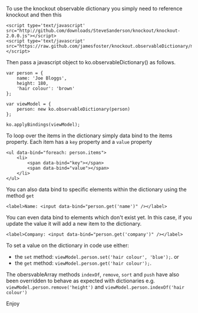 To use the knockout observable dictionary you simply need to reference knockout and then this

    <script type='text/javascript' src="http://github.com/downloads/SteveSanderson/knockout/knockout-2.0.0.js"></script>
    <script type='text/javascript' src="https://raw.github.com/jamesfoster/knockout.observableDictionary/master/ko.observableDictionary.js"></script>

Then pass a javascript object to ko.observableDictionary() as follows.

    var person = {
        name: 'Joe Bloggs',
        height: 180,
        'hair colour': 'brown'
    };
    
    var viewModel = {
        person: new ko.observableDictionary(person)
    };
    
    ko.applyBindings(viewModel);

To loop over the items in the dictionary simply data bind to the items property. Each item has a `key` property and a `value` property

    <ul data-bind="foreach: person.items">
        <li>
            <span data-bind="key"></span>
            <span data-bind="value"></span>
        </li>
    </ul>

You can also data bind to specific elements within the dictionary using the method `get`

    <label>Name: <input data-bind="person.get('name')" /></label>

You can even data bind to elements which don't exist yet. In this case, if you update the value it will add a new item to the dictionary.

    <label>Company: <input data-bind="person.get('company')" /></label>

To set a value on the dictionary in code use either:

* the `set` method: `viewModel.person.set('hair colour', 'blue');`. or
* the `get` method: `viewModel.person.get('hair colour');`.


The obersvableArray methods `indexOf`, `remove`, `sort` and `push` have also been overridden to behave as expected with dictionaries e.g. `viewModel.person.remove('height')` and `viewModel.person.indexOf('hair colour')`

Enjoy

    
